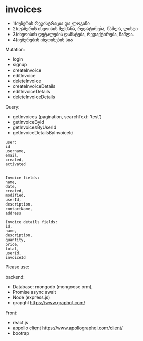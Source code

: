 # invoices

* 1)იუზერის რეგისტრაცია და ლოგინი
* 2)იუაზერის ინვოისის შექმანა, რედატირება, წაშლა, ლისტი
* 3)ინვოისის დეტალების დამატება, რედაქტირება, წაშლა.
* 4)იუზერების ინვოისების სია

Mutation:
* login
* signup
* createInvoice
* editInvoice
* deleteInvoice
* createInvoiceDetails
* editInvoiceDetails
* deleteInvoiceDetails

Query:
* getInvoices (pagination, searchText: 'test')
* getInvoiceById
* getInvoicesByUserId
* getInvoiceDetailsByInvoiceId

```
user:
id
username,
email,
created,
activated


Invoice fields:
name,
date,
created,
modified,
userId,
description,
contactName,
address

Invoice details fields:
id,
name,
description,
quantity,
price,
total,
userId,
invoiceId
```

Please use:

backend:
* Database: mongodb (mongoose orm),
* Promise async await
* Node (express.js)
* grapqhl https://www.graphql.com/

Front: 
* react.js
* appollo client https://www.apollographql.com/client/
* bootrap
